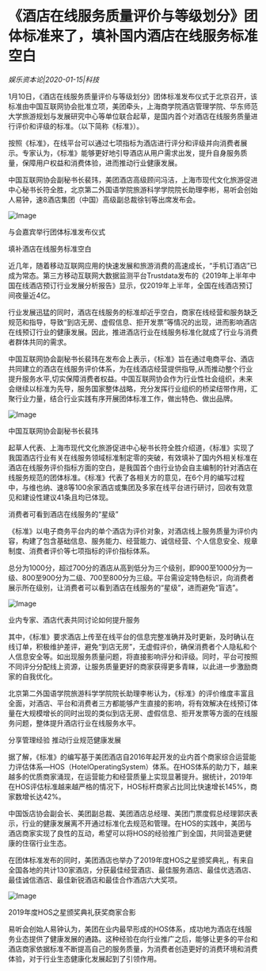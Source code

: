 # 《酒店在线服务质量评价与等级划分》团体标准来了，填补国内酒店在线服务标准空白

*娱乐资本论|2020-01-15|科技*

1月10日，《酒店在线服务质量评价与等级划分》团体标准发布仪式于北京召开，该标准由中国互联网协会批准立项，美团牵头，上海商学院酒店管理学院、华东师范大学旅游规划与发展研究中心等单位联合起草，是国内首个对酒店在线服务质量进行评价和评级的标准。（以下简称《标准》）。

按照《标准》，在线平台可以通过七项指标为酒店进行评分和评级并向消费者展示。专家认为，《标准》能够更好地引导酒店从用户需求出发，提升自身服务质量，保障用户权益和消费体验，进而推动行业健康发展。

中国互联网协会副秘书长裴玮，美团酒店高级顾问冯洁，上海市现代文化旅游促进中心秘书长符全胜，北京第二外国语学院旅游科学学院院长助理李彬，易听会创始人易钟，速8酒店集团（中国）高级副总裁徐钊等出席发布会。

![Image](http://static.ylzbl.com/uploads/ueditor/php/upload/image/20200115/1579069298783812.png)

与会嘉宾举行团体标准发布仪式

填补酒店在线服务标准空白

近几年，随着移动互联网应用的快速发展和旅游消费的高速成长，“手机订酒店”已成为常态。第三方移动互联网大数据监测平台Trustdata发布的《2019年上半年中国在线酒店预订行业发展分析报告》显示，仅2019年上半年，全国在线酒店预订间夜量近4亿。

行业发展迅猛的同时，酒店在线服务的标准却近乎空白，商家在线经营和服务缺乏规范和指导，导致“到店无房、虚假信息、拒开发票”等情况的出现，进而影响酒店在线预订行业的健康发展。因此，推进酒店行业在线服务标准化就成了行业与消费者群体共同的需求。

中国互联网协会副秘书长裴玮在发布会上表示，《标准》旨在通过电商平台、酒店共同建立的酒店在线服务评价体系，为在线酒店经营提供指导,从而推动整个行业提升服务水平,切实保障消费者权益。中国互联网协会作为行业性社会组织，未来会继续以标准为先导，服务国家整体战略，充分发挥行业组织的桥梁纽带作用，汇聚行业力量，结合行业实践有序开展团体标准工作，做出特色、做出品牌。

![Image](http://static.ylzbl.com/uploads/ueditor/php/upload/image/20200115/1579069300180195.png)

中国互联网协会副秘书长裴玮

起草人代表、上海市现代文化旅游促进中心秘书长符全胜介绍道，《标准》实现了我国酒店行业有关在线服务领域标准制定零的突破，有效填补了国内外相关标准在酒店在线服务评价指标方面的空白，是我国首个由行业协会自主编制的针对酒店在线服务规范的团体标准。《标准》代表了各相关方的意见，在6个月的编写过程中，与维也纳、速8等100余家酒店或集团及多家在线平台进行研讨，回收有效意见和建设性建议41条且均已体现。

消费者可看到酒店在线服务的“星级”

《标准》以电子商务平台内的单个酒店为评价对象，对酒店线上服务质量为评价内容，构建了包含基础信息、服务能力、经营能力、诚信经营、个人信息安全、规章制度、消费者评价等七项指标的评价指标体系。

总分为1000分，超过700分的酒店从高到低分为三个级别，即900至1000分为一级、800至900分为二级、700至800分为三级。平台需设定特色标识，向消费者展示所在级别，让消费者可以看到酒店在线服务的“星级”，进而避免“盲选”。

![Image](http://static.ylzbl.com/uploads/ueditor/php/upload/image/20200115/1579069301790425.png)

业内专家、酒店代表共同讨论如何提升服务

其中，《标准》要求酒店上传至在线平台的信息完整准确并及时更新，及时确认在线订单，积极维护差评，避免“到店无房”，无虚假评价，确保消费者个人隐私和个人信息安全等。如出现服务质量问题，将直接影响评分和评级。同时，平台可按照不同评分分配线上资源，让服务质量更好的商家获得更多青睐，以此进一步激励商家的自我优化。

北京第二外国语学院旅游科学学院院长助理李彬认为，《标准》的评价维度丰富且全面，对酒店、平台和消费者三方都能够产生直接的影响，将有效解决在线预订体量在大规模增长的同时出现的类似到店无房、虚假信息、拒开发票等方面的在线服务问题，整体提升酒店行业在线服务水平。

分享管理经验 推动行业规范健康发展

据了解，《标准》的编写基于美团酒店自2016年起开发的业内首个商家综合运营能力评估体系—HOS（HotelOperatingSystem）体系。在HOS体系的助力下，越来越多的优质商家涌现，在运营能力和经营质量上实现显著提升。据统计，2019年在HOS评估标准越来越严格的情况下，HOS标杆商家占比同比快速增长145%，商家数增长达42%。

中国饭店协会副会长、美团副总裁、美团酒店总经理、美团门票度假总经理郭庆表示，行业的健康发展离不开通过标准化去规范和管理。在HOS的实践中，美团与酒店商家实现了良性的互动，希望可以将HOS的经验推广到全国，共同营造更健康的住宿行业生态。

在团体标准发布的同时，美团酒店也举办了2019年度HOS之星颁奖典礼，有来自全国各地的共计130家酒店，分获最佳经营酒店、最佳服务酒店、最佳优选酒店、最佳诚信酒店、最佳新锐酒店和最佳合作酒店六大奖项。

![Image](http://static.ylzbl.com/uploads/ueditor/php/upload/image/20200115/1579069298970581.png)

2019年度HOS之星颁奖典礼获奖商家合影

易听会创始人易钟认为，美团在业内最早形成的HOS体系，成功地为酒店在线服务业态提供了健康发展的通路。这种经验在向行业推广之后，能够让更多的平台和酒店商家依据标准不断提高自己的服务质量，为消费者创造更好的消费环境和消费体验，对于行业生态健康化发展起到了引领作用。

